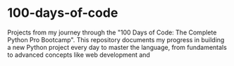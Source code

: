 # 100-days-of-code
Projects from my journey through the "100 Days of Code: The Complete Python Pro Bootcamp". This repository documents my progress in building a new Python project every day to master the language, from fundamentals to advanced concepts like web development and 
